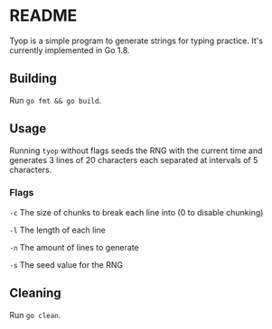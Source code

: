 # README

Tyop is a simple program to generate strings for typing practice. It's currently implemented in Go 1.8.

## Building

Run `go fmt && go build`.

## Usage

Running `tyop` without flags seeds the RNG with the current time and generates 3 lines of 20 characters each separated at intervals of 5 characters.

### Flags

`-c` The size of chunks to break each line into (0 to disable chunking)

`-l` The length of each line

`-n` The amount of lines to generate

`-s` The seed value for the RNG


## Cleaning

Run `go clean`.
